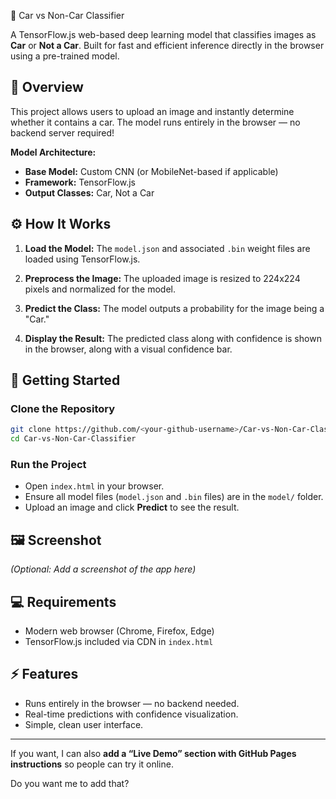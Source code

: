 🚗 Car vs Non-Car Classifier

A TensorFlow.js web-based deep learning model that classifies images as **Car** or **Not a Car**. Built for fast and efficient inference directly in the browser using a pre-trained model.

## 🧠 Overview

This project allows users to upload an image and instantly determine whether it contains a car. The model runs entirely in the browser — no backend server required!

**Model Architecture:**

* **Base Model:** Custom CNN (or MobileNet-based if applicable)
* **Framework:** TensorFlow.js
* **Output Classes:** Car, Not a Car

## ⚙️ How It Works

1. **Load the Model:**
   The `model.json` and associated `.bin` weight files are loaded using TensorFlow.js.

2. **Preprocess the Image:**
   The uploaded image is resized to 224x224 pixels and normalized for the model.

3. **Predict the Class:**
   The model outputs a probability for the image being a "Car."

4. **Display the Result:**
   The predicted class along with confidence is shown in the browser, along with a visual confidence bar.

## 🚀 Getting Started

### Clone the Repository

```bash
git clone https://github.com/<your-github-username>/Car-vs-Non-Car-Classifier.git
cd Car-vs-Non-Car-Classifier
```

### Run the Project

* Open `index.html` in your browser.
* Ensure all model files (`model.json` and `.bin` files) are in the `model/` folder.
* Upload an image and click **Predict** to see the result.

## 🖼️ Screenshot

*(Optional: Add a screenshot of the app here)*

## 💻 Requirements

* Modern web browser (Chrome, Firefox, Edge)
* TensorFlow.js included via CDN in `index.html`

## ⚡ Features

* Runs entirely in the browser — no backend needed.
* Real-time predictions with confidence visualization.
* Simple, clean user interface.

---

If you want, I can also **add a “Live Demo” section with GitHub Pages instructions** so people can try it online.

Do you want me to add that?
